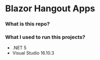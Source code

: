 # Blazor Hangout Apps

### What is this repo?

### What I used to run this projects?
* .NET 5
* Visual Studio 16.10.3










